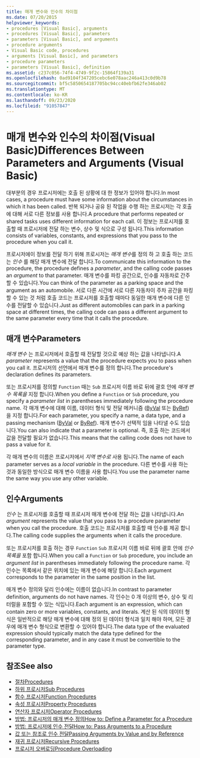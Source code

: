 ```yaml
---
title: 매개 변수와 인수의 차이점
ms.date: 07/20/2015
helpviewer_keywords:
- procedures [Visual Basic], arguments
- procedures [Visual Basic], parameters
- parameters [Visual Basic], and arguments
- procedure arguments
- Visual Basic code, procedures
- arguments [Visual Basic], and parameters
- procedure parameters
- parameters [Visual Basic], definition
ms.assetid: c237c056-74f4-4749-9f2c-15864f139a31
ms.openlocfilehash: 0ad9104f347205cebc6e078aac246a413c0d9b78
ms.sourcegitcommit: bf5c5850654187705bc94cc40ebfb62fe346ab02
ms.translationtype: MT
ms.contentlocale: ko-KR
ms.lasthandoff: 09/23/2020
ms.locfileid: "91057847"
---
```

# <a name="differences-between-parameters-and-arguments-visual-basic"></a><span data-ttu-id="d517c-102">매개 변수와 인수의 차이점(Visual Basic)</span><span class="sxs-lookup"><span data-stu-id="d517c-102">Differences Between Parameters and Arguments (Visual Basic)</span></span>

<span data-ttu-id="d517c-103">대부분의 경우 프로시저에는 호출 된 상황에 대 한 정보가 있어야 합니다.</span><span class="sxs-lookup"><span data-stu-id="d517c-103">In most cases, a procedure must have some information about the circumstances in which it has been called.</span></span> <span data-ttu-id="d517c-104">반복 되거나 공유 된 작업을 수행 하는 프로시저는 각 호출에 대해 서로 다른 정보를 사용 합니다.</span><span class="sxs-lookup"><span data-stu-id="d517c-104">A procedure that performs repeated or shared tasks uses different information for each call.</span></span> <span data-ttu-id="d517c-105">이 정보는 프로시저를 호출할 때 프로시저에 전달 하는 변수, 상수 및 식으로 구성 됩니다.</span><span class="sxs-lookup"><span data-stu-id="d517c-105">This information consists of variables, constants, and expressions that you pass to the procedure when you call it.</span></span>  
  
 <span data-ttu-id="d517c-106">프로시저에이 정보를 전달 하기 위해 프로시저는 *매개 변수*를 정의 하 고 호출 하는 코드는 *인수* 를 해당 매개 변수에 전달 합니다.</span><span class="sxs-lookup"><span data-stu-id="d517c-106">To communicate this information to the procedure, the procedure defines a *parameter*, and the calling code passes an *argument* to that parameter.</span></span> <span data-ttu-id="d517c-107">매개 변수를 파킹 공간으로, 인수를 자동차로 간주할 수 있습니다.</span><span class="sxs-lookup"><span data-stu-id="d517c-107">You can think of the parameter as a parking space and the argument as an automobile.</span></span> <span data-ttu-id="d517c-108">서로 다른 시간에 서로 다른 자동차이 주차 공간을 파킹 할 수 있는 것 처럼 호출 코드는 프로시저를 호출할 때마다 동일한 매개 변수에 다른 인수를 전달할 수 있습니다.</span><span class="sxs-lookup"><span data-stu-id="d517c-108">Just as different automobiles can park in a parking space at different times, the calling code can pass a different argument to the same parameter every time that it calls the procedure.</span></span>  
  
## <a name="parameters"></a><span data-ttu-id="d517c-109">매개 변수</span><span class="sxs-lookup"><span data-stu-id="d517c-109">Parameters</span></span>  

 <span data-ttu-id="d517c-110">*매개 변수* 는 프로시저에서 호출할 때 전달할 것으로 예상 하는 값을 나타냅니다.</span><span class="sxs-lookup"><span data-stu-id="d517c-110">A *parameter* represents a value that the procedure expects you to pass when you call it.</span></span> <span data-ttu-id="d517c-111">프로시저의 선언에서 매개 변수를 정의 합니다.</span><span class="sxs-lookup"><span data-stu-id="d517c-111">The procedure's declaration defines its parameters.</span></span>  
  
 <span data-ttu-id="d517c-112">또는 프로시저를 정의할 `Function` 때는 `Sub` 프로시저 이름 바로 뒤에 괄호 안에 *매개 변수 목록을* 지정 합니다.</span><span class="sxs-lookup"><span data-stu-id="d517c-112">When you define a `Function` or `Sub` procedure, you specify a *parameter list* in parentheses immediately following the procedure name.</span></span> <span data-ttu-id="d517c-113">각 매개 변수에 대해 이름, 데이터 형식 및 전달 메커니즘 ([ByVal](../../../language-reference/modifiers/byval.md) 또는 [ByRef](../../../language-reference/modifiers/byref.md))을 지정 합니다.</span><span class="sxs-lookup"><span data-stu-id="d517c-113">For each parameter, you specify a name, a data type, and a passing mechanism ([ByVal](../../../language-reference/modifiers/byval.md) or [ByRef](../../../language-reference/modifiers/byref.md)).</span></span> <span data-ttu-id="d517c-114">매개 변수가 선택적 임을 나타낼 수도 있습니다.</span><span class="sxs-lookup"><span data-stu-id="d517c-114">You can also indicate that a parameter is optional.</span></span> <span data-ttu-id="d517c-115">즉, 호출 하는 코드에서 값을 전달할 필요가 없습니다.</span><span class="sxs-lookup"><span data-stu-id="d517c-115">This means that the calling code does not have to pass a value for it.</span></span>  
  
 <span data-ttu-id="d517c-116">각 매개 변수의 이름은 프로시저에서 *지역 변수로* 사용 됩니다.</span><span class="sxs-lookup"><span data-stu-id="d517c-116">The name of each parameter serves as a *local variable* in the procedure.</span></span> <span data-ttu-id="d517c-117">다른 변수를 사용 하는 것과 동일한 방식으로 매개 변수 이름을 사용 합니다.</span><span class="sxs-lookup"><span data-stu-id="d517c-117">You use the parameter name the same way you use any other variable.</span></span>  
  
## <a name="arguments"></a><span data-ttu-id="d517c-118">인수</span><span class="sxs-lookup"><span data-stu-id="d517c-118">Arguments</span></span>  

 <span data-ttu-id="d517c-119">*인수* 는 프로시저를 호출할 때 프로시저 매개 변수에 전달 하는 값을 나타냅니다.</span><span class="sxs-lookup"><span data-stu-id="d517c-119">An *argument* represents the value that you pass to a procedure parameter when you call the procedure.</span></span> <span data-ttu-id="d517c-120">호출 코드는 프로시저를 호출할 때 인수를 제공 합니다.</span><span class="sxs-lookup"><span data-stu-id="d517c-120">The calling code supplies the arguments when it calls the procedure.</span></span>  
  
 <span data-ttu-id="d517c-121">또는 프로시저를 호출 하는 경우 `Function` `Sub` 프로시저 이름 바로 뒤에 괄호 안에 *인수 목록을* 포함 합니다.</span><span class="sxs-lookup"><span data-stu-id="d517c-121">When you call a `Function` or `Sub` procedure, you include an *argument list* in parentheses immediately following the procedure name.</span></span> <span data-ttu-id="d517c-122">각 인수는 목록에서 같은 위치에 있는 매개 변수에 해당 합니다.</span><span class="sxs-lookup"><span data-stu-id="d517c-122">Each argument corresponds to the parameter in the same position in the list.</span></span>  
  
 <span data-ttu-id="d517c-123">매개 변수 정의와 달리 인수에는 이름이 없습니다.</span><span class="sxs-lookup"><span data-stu-id="d517c-123">In contrast to parameter definition, arguments do not have names.</span></span> <span data-ttu-id="d517c-124">각 인수는 0 개 이상의 변수, 상수 및 리터럴을 포함할 수 있는 식입니다.</span><span class="sxs-lookup"><span data-stu-id="d517c-124">Each argument is an expression, which can contain zero or more variables, constants, and literals.</span></span> <span data-ttu-id="d517c-125">계산 된 식의 데이터 형식은 일반적으로 해당 매개 변수에 대해 정의 된 데이터 형식과 일치 해야 하며, 모든 경우에 매개 변수 형식으로 변환할 수 있어야 합니다.</span><span class="sxs-lookup"><span data-stu-id="d517c-125">The data type of the evaluated expression should typically match the data type defined for the corresponding parameter, and in any case it must be convertible to the parameter type.</span></span>  
  
## <a name="see-also"></a><span data-ttu-id="d517c-126">참조</span><span class="sxs-lookup"><span data-stu-id="d517c-126">See also</span></span>

- [<span data-ttu-id="d517c-127">절차</span><span class="sxs-lookup"><span data-stu-id="d517c-127">Procedures</span></span>](./index.md)
- [<span data-ttu-id="d517c-128">하위 프로시저</span><span class="sxs-lookup"><span data-stu-id="d517c-128">Sub Procedures</span></span>](./sub-procedures.md)
- [<span data-ttu-id="d517c-129">함수 프로시저</span><span class="sxs-lookup"><span data-stu-id="d517c-129">Function Procedures</span></span>](./function-procedures.md)
- [<span data-ttu-id="d517c-130">속성 프로시저</span><span class="sxs-lookup"><span data-stu-id="d517c-130">Property Procedures</span></span>](./property-procedures.md)
- [<span data-ttu-id="d517c-131">연산자 프로시저</span><span class="sxs-lookup"><span data-stu-id="d517c-131">Operator Procedures</span></span>](./operator-procedures.md)
- [<span data-ttu-id="d517c-132">방법: 프로시저의 매개 변수 정의</span><span class="sxs-lookup"><span data-stu-id="d517c-132">How to: Define a Parameter for a Procedure</span></span>](./how-to-define-a-parameter-for-a-procedure.md)
- [<span data-ttu-id="d517c-133">방법: 프로시저에 인수 전달</span><span class="sxs-lookup"><span data-stu-id="d517c-133">How to: Pass Arguments to a Procedure</span></span>](./how-to-pass-arguments-to-a-procedure.md)
- [<span data-ttu-id="d517c-134">값 또는 참조로 인수 전달</span><span class="sxs-lookup"><span data-stu-id="d517c-134">Passing Arguments by Value and by Reference</span></span>](./passing-arguments-by-value-and-by-reference.md)
- [<span data-ttu-id="d517c-135">재귀 프로시저</span><span class="sxs-lookup"><span data-stu-id="d517c-135">Recursive Procedures</span></span>](./recursive-procedures.md)
- [<span data-ttu-id="d517c-136">프로시저 오버로딩</span><span class="sxs-lookup"><span data-stu-id="d517c-136">Procedure Overloading</span></span>](./procedure-overloading.md)
